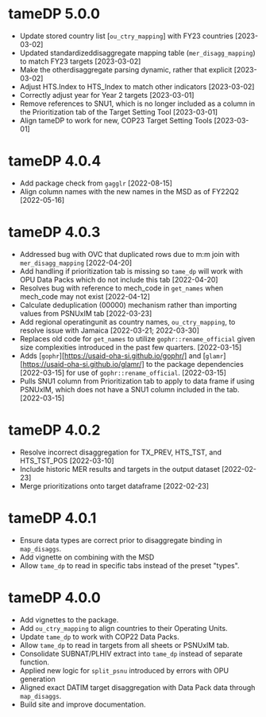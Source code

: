 # tameDP 5.0.0
* Update stored country list [`ou_ctry_mapping`] with FY23 countries [2023-03-02]
* Updated standardizeddisaggregate mapping table (`mer_disagg_mapping`) to match FY23 targets [2023-03-02]
* Make the otherdisaggregate parsing dynamic, rather that explicit [2023-03-02]
* Adjust HTS.Index to HTS_Index to match other indicators [2023-03-02]
* Correctly adjust year for Year 2 targets [2023-03-01]
* Remove references to SNU1, which is no longer included as a column in the Prioritization tab of the Target Setting Tool [2023-03-01]
* Align tameDP to work for new, COP23 Target Setting Tools [2023-03-01]

# tameDP 4.0.4
* Add package check from `gagglr` [2022-08-15]
* Align column names with the new names in the MSD as of FY22Q2 [2022-05-16]

# tameDP 4.0.3
* Addressed bug with OVC that duplicated rows due to m:m join with `mer_disagg_mapping` [2022-04-20]
* Add handling if prioritization tab is missing so `tame_dp` will work with OPU Data Packs which do not include this tab [2022-04-20]
* Resolves bug with reference to mech_code in `get_names` when mech_code may not exist [2022-04-12]
* Calculate deduplication (00000) mechanism rather than importing values from PSNUxIM tab [2022-03-23]
* Add regional operatingunit as country names, `ou_ctry_mapping`, to resolve issue with Jamaica [2022-03-21; 2022-03-30]
* Replaces old code for `get_names` to utilize `gophr::rename_official` given size complexities introduced in the past few quarters. [2022-03-15]
* Adds [`gophr`][https://usaid-oha-si.github.io/gophr/] and [`glamr`][https://usaid-oha-si.github.io/glamr/] to the package dependencies [2022-03-15] for use of `gophr::rename_official`. [2022-03-15]
* Pulls SNU1 column from Prioritization tab to apply to data frame if using PSNUxIM, which does not have a SNU1 column included in the tab. [2022-03-15]

# tameDP 4.0.2
* Resolve incorrect disaggregation for TX_PREV, HTS_TST, and HTS_TST_POS [2022-03-10]
* Include historic MER results and targets in the output dataset [2022-02-23]
* Merge prioritizations onto target dataframe [2022-02-23]

# tameDP 4.0.1
* Ensure data types are correct prior to disaggregate binding in `map_disaggs`.
* Add vignette on combining with the MSD
* Allow `tame_dp` to read in specific tabs instead of the preset "types".

# tameDP 4.0.0
* Add vignettes to the package.
* Add `ou_ctry_mapping` to align countries to their Operating Units.
* Update `tame_dp` to work with COP22 Data Packs.
* Allow `tame_dp` to read in targets from all sheets or PSNUxIM tab.
* Consolidate SUBNAT/PLHIV extract into `tame_dp` instead of separate function.
* Applied new logic for `split_psnu` introduced by errors with OPU generation
* Aligned exact DATIM target disaggregation with Data Pack data through `map_disaggs`.
* Build site and improve documentation.
